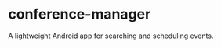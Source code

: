 conference-manager
==================

A lightweight Android app for searching and scheduling events.
